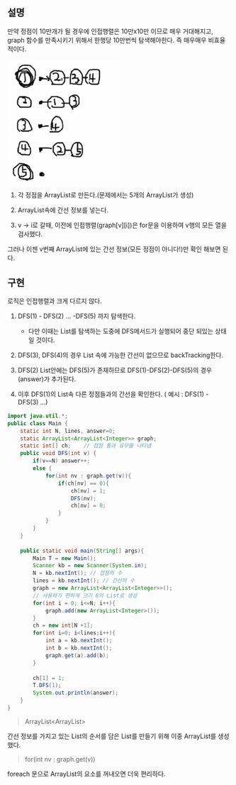 ## 설명
만약 정점이 10만개가 될 경우에 인접행렬은 10만x10만 이므로 매우 거대해지고, graph 함수를 만족시키기 위해서 한행당 10만번씩 탐색해야한다. 즉 매우매우 비효율 적이다.

<img src ="https://github.com/steadykyu/TIL/blob/master/Algorithm/%EC%9E%90%EB%B0%94%EC%95%8C%EA%B3%A0%EB%A6%AC%EC%A6%98_%EC%9D%B8%ED%94%84%EB%9F%B0/7.%20Recursive%2C%20Tree%2C%20Graph(DFS%2C%20BFS%20%EA%B8%B0%EC%B4%88)/img/7_12_1.png" width="50%" height="50%">

1. 각 정점을 ArrayList로 만든다.(문제에서는 5개의 ArrayList가 생성) 

2. ArrayList속에 간선 정보를 넣는다.

3. v -> i로 갈때, 이전에 인접행렬(graph[v][i])은 for문을 이용하여 v행의 모든 열을 검사했다. 

그러나 이젠 v번째 ArrayList에 있는 간선 정보(모든 정점이 아니다!)만 확인 해보면 된다.

## 구현
로직은 인접행렬과 크게 다르지 않다.

1. DFS(1) - DFS(2) ... -DFS(5) 까지 탐색한다.
    + 다만 이때는 List를 탐색하는 도중에 DFS메서드가 실행되어 중단 되있는 상태일 것이다.

2. DFS(3), DFS(4)의 경우 List 속에 가능한 간선이 없으므로 backTracking한다.

3. DFS(2) List안에는 DFS(5)가 존재하므로 DFS(1)-DFS(2)-DFS(5)의 경우(answer)가 추가된다.

4. 이후 DFS(1)의 List속 다른 정점들과의 간선을 확인한다. ( 예시 : DFS(1) - DFS(3) ...)
```java
import java.util.*;
public class Main {
    static int N, lines, answer=0;
    static ArrayList<ArrayList<Integer>> graph;
    static int[] ch;    // 접점 통과 유무를 나타냄
    public void DFS(int v) {
        if(v==N) answer++;
        else {
            for(int nv : graph.get(v)){
                if(ch[nv] == 0){
                    ch[nv] = 1;
                    DFS(nv);
                    ch[nv] = 0;
                }
            }
        }
    }

    public static void main(String[] args){
        Main T = new Main();
        Scanner kb = new Scanner(System.in);
        N = kb.nextInt(); // 접점의 수
        lines = kb.nextInt(); // 간선의 수
        graph = new ArrayList<ArrayList<Integer>>();
        // 사용하기 편하게 크기 6의 List로 생성
        for(int i = 0; i<=N; i++){
            graph.add(new ArrayList<Integer>());
        }
        ch = new int[N +1];
        for(int i=0; i<lines;i++){
            int a = kb.nextInt();
            int b = kb.nextInt();
            graph.get(a).add(b);
        }
       
        ch[1] = 1;
        T.DFS(1);
        System.out.println(answer);
    }
}
```
> ArrayList<ArrayList<Integer>>

간선 정보를 가지고 있는 List의 순서를 담은 List를 만들기 위해 이중 ArrayList를 생성했다.

> for(int nv : graph.get(v))

foreach 문으로 ArrayList의 요소를 꺼내오면 더욱 편리하다.

